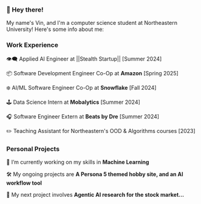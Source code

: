 <div align="left">

 ### 👋 Hey there!

 My name's Vin, and I'm a computer science student at Northeastern University! Here's some info about me:

 ### Work Experience

 👁️‍🗨️ Applied AI Engineer at ||Stealth Startup|| [Summer 2024]

 📦 Software Development Engineer Co-Op at **Amazon** [Spring 2025]

 ❄️ AI/ML Software Engineer Co-Op at **Snowflake** [Fall 2024]

 🕹️ Data Science Intern at **Mobalytics** [Summer 2024]

 🎧 Software Engineer Extern at **Beats by Dre** [Summer 2024]

 ✏️ Teaching Assistant for Northeastern's OOD & Algorithms courses [2023]

 ### Personal Projects
 
 🌱 I’m currently working on my skills in **Machine Learning**

 🛠️ My ongoing projects are **A Persona 5 themed hobby site, and an AI workflow tool**

 🔭 My next project involves **Agentic AI research for the stock market...**
 </div>

<!-- <div align="center">
    <img src="https://skillicons.dev/icons?i=html,css,vscode,github,git" />
    <img src="https://skillicons.dev/icons?i=python,javascript,c,java,mysql" /><br>
</div>
-->
<!-- <div align="center">
  <img alt="snake eating my contributions" src="https://raw.githubusercontent.com/Allicai/Allicai/output/github-contribution-grid-snake.svg" />
</div> -->

